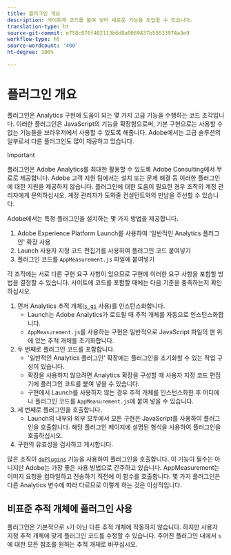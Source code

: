 ```yaml
---
title: 플러그인 개요
description: 사이트에 코드를 붙여 넣어 새로운 기능을 도입할 수 있습니다.
translation-type: ht
source-git-commit: e758c070f402113b6d8a9069437b53633974a3e9
workflow-type: ht
source-wordcount: '400'
ht-degree: 100%

---
```



# 플러그인 개요

플러그인은 Analytics 구현에 도움이 되는 몇 가지 고급 기능을 수행하는 코드 조각입니다. 이러한 플러그인은 JavaScript의 기능을 확장함으로써, 기본 구현으로는 사용할 수 없는 기능들을 브라우저에서 사용할 수 있도록 해줍니다. Adobe에서는 고급 솔루션의 일부로서 다른 플러그인도 많이 제공하고 있습니다.

>[!IMPORTANT]
>
>플러그인은 Adobe Analytics를 최대한 활용할 수 있도록 Adobe Consulting에서 무료로 제공합니다. Adobe 고객 지원 팀에서는 설치 또는 문제 해결 등 이러한 플러그인에 대한 지원을 제공하지 않습니다. 플러그인에 대한 도움이 필요한 경우 조직의 계정 관리자에게 문의하십시오. 계정 관리자가 도와줄 컨설턴트와의 만남을 주선할 수 있습니다.

Adobe에서는 특정 플러그인을 설치하는 몇 가지 방법을 제공합니다.

1. Adobe Experience Platform Launch를 사용하여 &#39;일반적인 Analytics 플러그인&#39; 확장 사용
2. Launch 사용자 지정 코드 편집기를 사용하여 플러그인 코드 붙여넣기
3. 플러그인 코드를 `AppMeasurement.js` 파일에 붙여넣기

각 조직에는 서로 다른 구현 요구 사항이 있으므로 구현에 이러한 요구 사항을 포함할 방법을 결정할 수 있습니다. 사이트에 코드를 포함할 때에는 다음 기준을 충족하는지 확인하십시오.

1. 먼저 Analytics 추적 개체([`s_gi`](../functions/s-gi.md) 사용)를 인스턴스화합니다.
   * Launch는 Adobe Analytics가 로드될 때 추적 개체를 자동으로 인스턴스화합니다.
   * `AppMeasurement.js`를 사용하는 구현은 일반적으로 JavaScript 파일의 맨 위에 있는 추적 개체를 초기화합니다.
2. 두 번째로 플러그인 코드를 포함합니다.
   * &#39;일반적인 Analytics 플러그인&#39; 확장에는 플러그인을 초기화할 수 있는 작업 구성이 있습니다.
   * 확장을 사용하지 않으려면 Analytics 확장을 구성할 때 사용자 지정 코드 편집기에 플러그인 코드를 붙여 넣을 수 있습니다.
   * 구현에서 Launch를 사용하지 않는 경우 추적 개체를 인스턴스화한 후 어디에나 플러그인 코드를 `AppMeasurement.js`에 붙여 넣을 수 있습니다.
3. 세 번째로 플러그인을 호출합니다.
   * Launch의 내부와 외부 모두에서 모든 구현은 JavaScript를 사용하여 플러그인을 호출합니다. 해당 플러그인 페이지에 설명된 형식을 사용하여 플러그인을 호출하십시오.
4. 구현의 유효성을 검사하고 게시합니다.

많은 조직이 [`doPlugins`](../functions/doplugins.md) 기능을 사용하여 플러그인을 호출합니다. 이 기능이 필수는 아니지만 Adobe는 가장 좋은 사용 방법으로 간주하고 있습니다. AppMeasurement는 이미지 요청을 컴파일하고 전송하기 직전에 이 함수를 호출합니다. 몇 가지 플러그인은 다른 Analytics 변수에 따라 다르므로 이렇게 하는 것은 이상적입니다.

## 비표준 추적 개체에 플러그인 사용

플러그인은 기본적으로 `s`가 아닌 다른 추적 개체에 작동하지 않습니다. 하지만 사용자 지정 추적 개체에 맞게 플러그인 코드를 수정할 수 있습니다. 주어진 플러그인 내에서 `s`에 대한 모든 참조를 원하는 추적 개체로 바꾸십시오.
